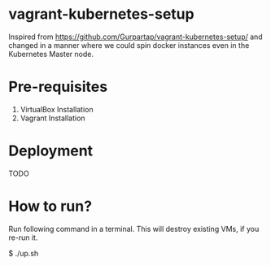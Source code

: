 vagrant-kubernetes-setup
========================

Inspired from https://github.com/Gurpartap/vagrant-kubernetes-setup/ and changed in a manner where we could spin docker instances even in the Kubernetes Master node.

Pre-requisites
==============

1. VirtualBox Installation
2. Vagrant Installation

Deployment 
==========

TODO


How to run?
===========

Run following command in a terminal. This will destroy existing VMs, if you re-run it. 

$ ./up.sh
